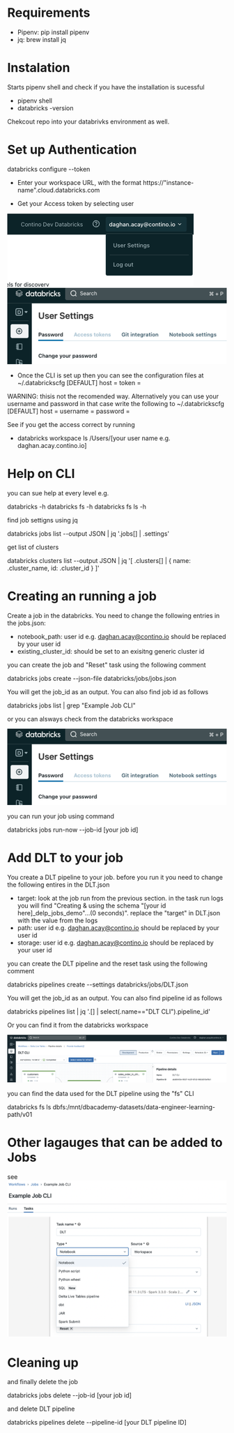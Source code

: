 # Requirements

- Pipenv: pip install pipenv
- jq:  brew install jq

# Instalation

Starts pipenv shell and check if you have the installation is sucessful
- pipenv shell
- databricks -version

Chekcout repo into your databrivks environment as well.

# Set up Authentication

databricks configure --token

- Enter your workspace URL, with the format https://"instance-name".cloud.databricks.com

- Get your Access token by selecting user

![Select User settings](./images/UserSettings.png)
![Select Access Token](./images/AccessToken.png)

- Once the CLI is set up then you can see the configuration files at ~/.databrickscfg
[DEFAULT]
host = <workspace-URL>
token = <personal-access-token>

WARNING: thisis not the recomended way. Alternatively you can use your username and password in that case write the following to ~/.databrickscfg
[DEFAULT]
host = <workspace-URL>
username = <username>
password = <password>

See if you get the access correct by running 
 - databricks workspace ls /Users/[your user name e.g. daghan.acay.contino.io]


 # Help on CLI

 you can sue help at every level e.g.

 databricks -h
 databricks fs -h
 databricks fs ls -h

 find job settigns using jq

 databricks jobs list --output JSON | jq '.jobs[] |  .settings'

 get list of clusters 

 databricks clusters list --output JSON | jq '[ .clusters[] | { name: .cluster_name, id: .cluster_id } ]'

 # Creating an running a job

 Create a job in the databricks. You need to change the following entries in the jobs.json:

 - notebook_path: user id e.g. daghan.acay@contino.io should be replaced by your user id
 - existing_cluster_id: should be set to an exisitng generic cluster id 

 you can create the job and "Reset" task using the following comment

 databricks jobs create --json-file databricks/jobs/jobs.json

 You will get the job_id as an output. You can also find job id as follows

 databricks jobs list | grep "Example Job CLI"

 or you can alsways check from the databricks workspace 

![Select Access Token](./images/CLIJob.png)


 you can run your job using command 


databricks jobs run-now --job-id [your job id]

# Add DLT to your job

You create a DLT pipeline to your job. before you run it you need to change the following entires in the DLT.json

- target: look at the job run from the previous section. in the task run logs you will find "Creating & using the schema "[your id here]_delp_jobs_demo"...(0 seconds)". replace the "target" in DLT.json with the value from the logs
- path: user id e.g. daghan.acay@contino.io should be replaced by your user id
- storage: user id e.g. daghan.acay@contino.io should be replaced by your user id

you can create the DLT pipeline and the reset task using the following comment

databricks pipelines create --settings databricks/jobs/DLT.json

You will get the job_id as an output. You can also find pipeline id as follows

databricks pipelines list | jq '.[] | select(.name=="DLT CLI").pipeline_id'

Or you can find it from the databricks workspace

![Select Access Token](./images/DLTpipeline.png)

you can find the data used for the DLT pipeline using the "fs" CLI

databricks fs ls dbfs:/mnt/dbacademy-datasets/data-engineer-learning-path/v01

# Other lagauges that can be added to Jobs

see 
![Select Access Token](./images/OtherLanguages.png)

# Cleaning up

and finally delete the job

databricks jobs delete --job-id [your job id]

and delete DLT pipeline

databricks pipelines delete --pipeline-id  [your DLT pipeline ID]